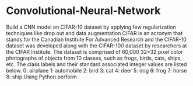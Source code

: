 # Convolutional-Neural-Network

Build a CNN model on CIFAR-10 dataset by applying few regularization techniques like drop out and data augmentation
CIFAR is an acronym that stands for the Canadian Institute For Advanced Research and the CIFAR-10 dataset was developed along with the CIFAR-100 dataset by researchers at the CIFAR institute.
The dataset is comprised of 60,000 32×32 pixel color photographs of objects from 10 classes, such as frogs, birds, cats, ships, etc. The class labels and their standard associated integer values are listed below.
0: airplane
1: automobile
2: bird
3: cat
4: deer
5: dog
6: frog
7: horse
8: ship
Using Python perform
